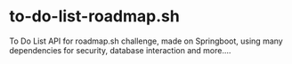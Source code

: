 # to-do-list-roadmap.sh
To Do List API for roadmap.sh challenge, made on Springboot, using many dependencies for security, database interaction and more....
